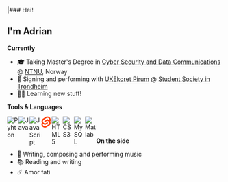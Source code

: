 |### Hei!
 
I'm Adrian
----------
**Currently**
- 🎓 Taking Master's Degree in <a href="https://www.ntnu.no/studier/mtkom">Cyber Security and Data Communications</a> @ <a href="https://www.ntnu.edu">NTNU</a>, Norway
- 🎼 Signing and performing with <a href="https://www.instagram.com/ukekoretpirum/">UKEkoret Pirum</a> @ <a href="https://www.instagram.com/samfundet/?hl=en">Student Society in Trondheim</a>
- 👨‍💻 Learning new stuff!

**Tools & Languages**

<img align="left" alt="Pyhton" width="26px" src="https://img.icons8.com/color/48/000000/python.png" />
<img align="left" alt="Java" width="26px" src="https://img.icons8.com/color/48/000000/java-coffee-cup-logo.png" />
<img align="left" alt="JavaScript" width="26px" src="https://img.icons8.com/color/48/000000/javascript.png" />
<img align="left" alt="Svelte" width="26px" src="https://raw.githubusercontent.com/github/explore/42198dc9113595ddd22cc12771bb719c8cf08b67/topics/svelte/svelte.png" />
<img align="left" alt="HTML5" width="26px" src="https://img.icons8.com/color/48/000000/html-5.png" />
<img align="left" alt="CSS3" width="26px" src="https://img.icons8.com/color/48/000000/css3.png" />
<img align="left" alt="MySQL" width="26px" src="https://img.icons8.com/color/48/000000/mysql.png"/>
<img align="left" alt="Matlab" width="26px" src="https://img.icons8.com/fluent/48/000000/matlab.png" />
<br></br>

**On the side**
- 🎻 Writing, composing and performing music
- 📚 Reading and writing
- ☄️ Amor fati
